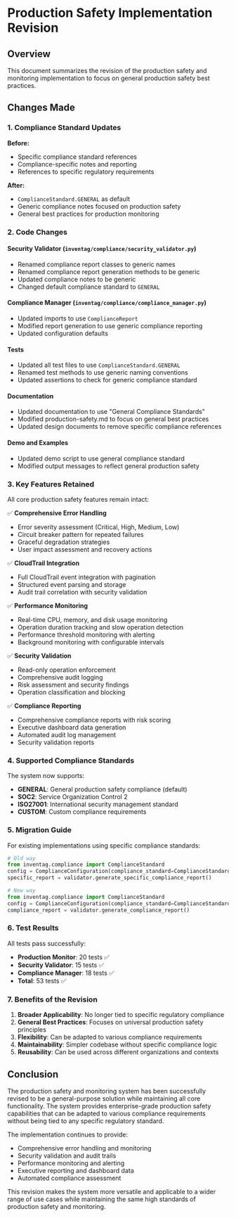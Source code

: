 # Production Safety Implementation Revision

## Overview

This document summarizes the revision of the production safety and monitoring implementation to focus on general production safety best practices.

## Changes Made

### 1. Compliance Standard Updates

**Before:**
- Specific compliance standard references
- Compliance-specific notes and reporting
- References to specific regulatory requirements

**After:**
- `ComplianceStandard.GENERAL` as default
- Generic compliance notes focused on production safety
- General best practices for production monitoring

### 2. Code Changes

#### Security Validator (`inventag/compliance/security_validator.py`)
- Renamed compliance report classes to generic names
- Renamed compliance report generation methods to be generic
- Updated compliance notes to be generic
- Changed default compliance standard to `GENERAL`

#### Compliance Manager (`inventag/compliance/compliance_manager.py`)
- Updated imports to use `ComplianceReport`
- Modified report generation to use generic compliance reporting
- Updated configuration defaults

#### Tests
- Updated all test files to use `ComplianceStandard.GENERAL`
- Renamed test methods to use generic naming conventions
- Updated assertions to check for generic compliance standard

#### Documentation
- Updated documentation to use "General Compliance Standards"
- Modified production-safety.md to focus on general best practices
- Updated design documents to remove specific compliance references

#### Demo and Examples
- Updated demo script to use general compliance standard
- Modified output messages to reflect general production safety

### 3. Key Features Retained

All core production safety features remain intact:

✅ **Comprehensive Error Handling**
- Error severity assessment (Critical, High, Medium, Low)
- Circuit breaker pattern for repeated failures
- Graceful degradation strategies
- User impact assessment and recovery actions

✅ **CloudTrail Integration**
- Full CloudTrail event integration with pagination
- Structured event parsing and storage
- Audit trail correlation with security validation

✅ **Performance Monitoring**
- Real-time CPU, memory, and disk usage monitoring
- Operation duration tracking and slow operation detection
- Performance threshold monitoring with alerting
- Background monitoring with configurable intervals

✅ **Security Validation**
- Read-only operation enforcement
- Comprehensive audit logging
- Risk assessment and security findings
- Operation classification and blocking

✅ **Compliance Reporting**
- Comprehensive compliance reports with risk scoring
- Executive dashboard data generation
- Automated audit log management
- Security validation reports

### 4. Supported Compliance Standards

The system now supports:
- **GENERAL**: General production safety compliance (default)
- **SOC2**: Service Organization Control 2
- **ISO27001**: International security management standard
- **CUSTOM**: Custom compliance requirements

### 5. Migration Guide

For existing implementations using specific compliance standards:

```python
# Old way
from inventag.compliance import ComplianceStandard
config = ComplianceConfiguration(compliance_standard=ComplianceStandard.SPECIFIC_STANDARD)
specific_report = validator.generate_specific_compliance_report()

# New way
from inventag.compliance import ComplianceStandard
config = ComplianceConfiguration(compliance_standard=ComplianceStandard.GENERAL)
compliance_report = validator.generate_compliance_report()
```

### 6. Test Results

All tests pass successfully:
- **Production Monitor**: 20 tests ✅
- **Security Validator**: 15 tests ✅
- **Compliance Manager**: 18 tests ✅
- **Total**: 53 tests ✅

### 7. Benefits of the Revision

1. **Broader Applicability**: No longer tied to specific regulatory compliance
2. **General Best Practices**: Focuses on universal production safety principles
3. **Flexibility**: Can be adapted to various compliance requirements
4. **Maintainability**: Simpler codebase without specific compliance logic
5. **Reusability**: Can be used across different organizations and contexts

## Conclusion

The production safety and monitoring system has been successfully revised to be a general-purpose solution while maintaining all core functionality. The system provides enterprise-grade production safety capabilities that can be adapted to various compliance requirements without being tied to any specific regulatory standard.

The implementation continues to provide:
- Comprehensive error handling and monitoring
- Security validation and audit trails
- Performance monitoring and alerting
- Executive reporting and dashboard data
- Automated compliance assessment

This revision makes the system more versatile and applicable to a wider range of use cases while maintaining the same high standards of production safety and monitoring.